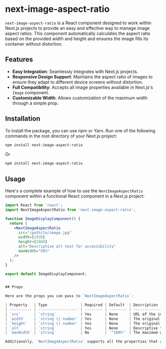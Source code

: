 # next-image-aspect-ratio

`next-image-aspect-ratio` is a React component designed to work within Next.js projects to provide an easy and effective way to manage image aspect ratios. This component automatically calculates the aspect ratio based on the provided width and height and ensures the image fills its container without distortion.

## Features

- **Easy Integration**: Seamlessly integrates with Next.js projects.
- **Responsive Design Support**: Maintains the aspect ratio of images to ensure they adapt to different device screens without distortion.
- **Full Compatibility**: Accepts all image properties available in Next.js's `Image` component.
- **Customizable Width**: Allows customization of the maximum width through a simple prop.

## Installation

To install the package, you can use npm or Yarn. Run one of the following commands in the root directory of your Next.js project:

```bash
npm install next-image-aspect-ratio
```

Or

```bash
npm install next-image-aspect-ratio
```

## Usage

Here's a complete example of how to use the `NextImageAspectRatio` component within a functional React component in a Next.js project:

```jsx
import React from 'react';
import NextImageAspectRatio from 'next-image-aspect-ratio';

function ImageDisplayComponent() {
  return (
    <NextImageAspectRatio
      src="/path/to/image.jpg"
      width={1920}
      height={1080}
      alt="Descriptive alt text for accessibility"
      maxWidth="50%"
    />
  );
}

export default ImageDisplayComponent;


## Props

Here are the props you can pass to `NextImageAspectRatio`:

| Property   | Type               | Required | Default  | Description                                                |
| ---------- | ------------------ | -------- | -------- | ---------------------------------------------------------- |
| `src`      | `string`           | Yes      | None     | URL of the image.                                          |
| `width`    | `string \| number` | Yes      | None     | The original width of the image.                           |
| `height`   | `string \| number` | Yes      | None     | The original height of the image.                          |
| `alt`      | `string`           | Yes      | None     | Descriptive text for the image, crucial for accessibility. |
| `maxWidth` | `string`           | No       | `"100%"` | The maximum width of the image container.                  |

Additionally, `NextImageAspectRatio` supports all the properties that are available to the Next.js `Image` component, allowing you to use optional properties such as `priority`, `placeholder`, `blurDataURL`, and more for enhanced image handling and performance.
```
